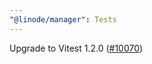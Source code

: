 ```yaml
---
"@linode/manager": Tests
---
```


Upgrade to Vitest 1.2.0 ([#10070](https://github.com/linode/manager/pull/10070))
